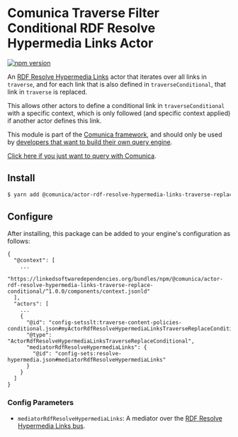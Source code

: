 # Comunica Traverse Filter Conditional RDF Resolve Hypermedia Links Actor

[![npm version](https://badge.fury.io/js/%40comunica%2Factor-rdf-resolve-hypermedia-links-traverse-replace-conditional.svg)](https://www.npmjs.com/package/@comunica/actor-rdf-resolve-hypermedia-links-traverse-replace-conditional)

An [RDF Resolve Hypermedia Links](https://github.com/comunica/comunica/tree/master/packages/bus-rdf-resolve-hypermedia-links)
actor that iterates over all links in `traverse`,
and for each link that is also defined in `traverseConditional`,
that link in `traverse` is replaced.

This allows other actors to define a conditional link in `traverseConditional` with a specific context,
which is only followed (and specific context applied) if another actor defines this link.

This module is part of the [Comunica framework](https://github.com/comunica/comunica),
and should only be used by [developers that want to build their own query engine](https://comunica.dev/docs/modify/).

[Click here if you just want to query with Comunica](https://comunica.dev/docs/query/).

## Install

```bash
$ yarn add @comunica/actor-rdf-resolve-hypermedia-links-traverse-replace-conditional
```

## Configure

After installing, this package can be added to your engine's configuration as follows:
```text
{
  "@context": [
    ...
    "https://linkedsoftwaredependencies.org/bundles/npm/@comunica/actor-rdf-resolve-hypermedia-links-traverse-replace-conditional/^1.0.0/components/context.jsonld"  
  ],
  "actors": [
    ...
    {
      "@id": "config-setsslt:traverse-content-policies-conditional.json#myActorRdfResolveHypermediaLinksTraverseReplaceConditional",
      "@type": "ActorRdfResolveHypermediaLinksTraverseReplaceConditional",
      "mediatorRdfResolveHypermediaLinks": {
        "@id": "config-sets:resolve-hypermedia.json#mediatorRdfResolveHypermediaLinks"
      }
    }
  ]
}
```

### Config Parameters

* `mediatorRdfResolveHypermediaLinks`: A mediator over the [RDF Resolve Hypermedia Links bus](https://github.com/comunica/comunica/tree/master/packages/bus-rdf-resolve-hypermedia-links).
